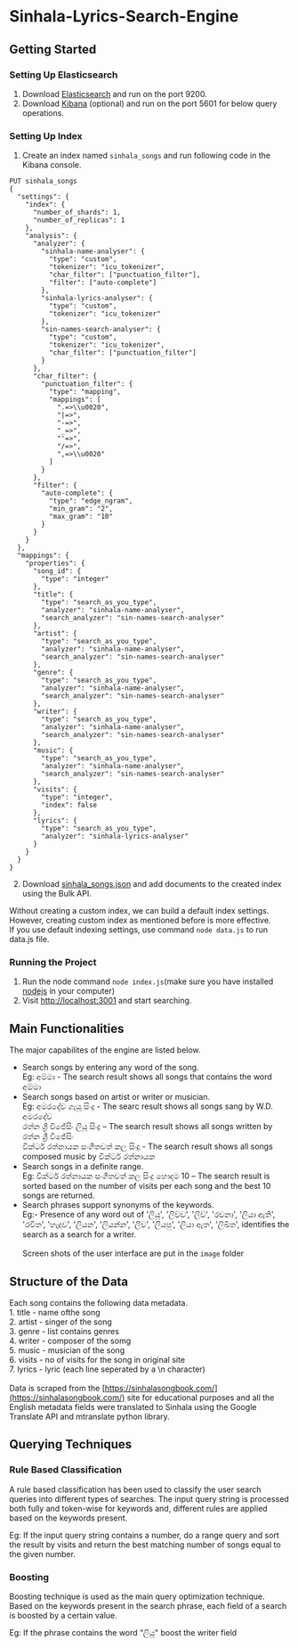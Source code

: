 # Sinhala-Lyrics-Search-Engine
## Getting Started
###  Setting Up Elasticsearch
1. Download [Elasticsearch](https://www.elastic.co/downloads/elasticsearch) and run on the port 9200.<br>
2. Download [Kibana](https://www.elastic.co/downloads/kibana) (optional) and run on the port 5601 for below query operations.<br>
###  Setting Up Index
1. Create an index named ```sinhala_songs``` and run following code in the Kibana console.<br>
```
PUT sinhala_songs
{
  "settings": {
    "index": {
      "number_of_shards": 1,
      "number_of_replicas": 1
    },
    "analysis": {
      "analyzer": {
        "sinhala-name-analyser": {
          "type": "custom",
          "tokenizer": "icu_tokenizer",
          "char_filter": ["punctuation_filter"],
          "filter": ["auto-complete"]
        },
        "sinhala-lyrics-analyser": {
          "type": "custom",
          "tokenizer": "icu_tokenizer"
        },
        "sin-names-search-analyser": {
          "type": "custom",
          "tokenizer": "icu_tokenizer",
          "char_filter": ["punctuation_filter"]
        }
      },
      "char_filter": {
        "punctuation_filter": {
          "type": "mapping",
          "mappings": [
            ".=>\\u0020",
            "|=>",
            "-=>",
            "_=>",
            "'=>",
            "/=>",
            ",=>\\u0020"
          ]
        }
      },
      "filter": {
        "auto-complete": {
          "type": "edge_ngram",
          "min_gram": "2",
          "max_gram": "10"
        }
      }
    }
  },
  "mappings": {
    "properties": {
      "song_id": {
        "type": "integer"
      },
      "title": {
        "type": "search_as_you_type",
        "analyzer": "sinhala-name-analyser",
        "search_analyzer": "sin-names-search-analyser"
      },
      "artist": {
        "type": "search_as_you_type",
        "analyzer": "sinhala-name-analyser",
        "search_analyzer": "sin-names-search-analyser"
      },
      "genre": {
        "type": "search_as_you_type",
        "analyzer": "sinhala-name-analyser",
        "search_analyzer": "sin-names-search-analyser"
      },
      "writer": {
        "type": "search_as_you_type",
        "analyzer": "sinhala-name-analyser",
        "search_analyzer": "sin-names-search-analyser"
      },
      "music": {
        "type": "search_as_you_type",
        "analyzer": "sinhala-name-analyser",
        "search_analyzer": "sin-names-search-analyser"
      },
      "visits": {
        "type": "integer",
        "index": false
      },
      "lyrics": {
        "type": "search_as_you_type",
        "analyzer": "sinhala-lyrics-analyser"
      }
    }
  }
}
```
2. Download [sinhala_songs.json](https://github.com/DRasanjana/Sinhala-Lyrics-Search-Engine/blob/master/sinhala_songs.json) and add documents to the created index using the Bulk API.

Without creating a custom index, we can build a default index settings. However, creating custom index as mentioned before is more effective. <br>
If you use default indexing settings, use command  ```node data.js``` to run data.js file. <br>

### Running the Project
1. Run the node command ```node index.js```(make sure you have installed [nodejs](https://nodejs.org/en/download/) in your computer)<br>
2. Visit [http://localhost:3001]( http://localhost:3001) and start searching.

## Main Functionalities
The major capabilites of the engine are listed below.<br>
  - Search songs by entering any word of the song.<br>
  Eg: අම්මා - The search result shows all songs that contains the word අම්මා<br>
  - Search songs based on artist or writer or musician.<br>
  Eg: අමරදේව ගැයූ සිංදු - The searc result shows all songs sang by W.D. අමරදේව <br> 
      රත්න ශ්‍රී විජේසිං ලියූ සිංදු – The search result shows all songs written by රත්න ශ්‍රී විජේසිං <br>
      වික්ටර් රත්නායක සංගීතවත් කල සිංදු - The search result shows all songs composed music by වික්ටර් රත්නායක<br>
  - Search songs in a definite range.<br>
  Eg: වික්ටර් රත්නායක සංගීතවත් කල සිංදු හොදම 10 – The search result is sorted based on the number of visits per each song and the best 10 songs are returned. <br>
  - Search phrases support synonyms of the keywords. <br>
  Eg:- Presence of any word out of  'ලියූ', 'ලිව්ව', 'ලිව්', 'රචනා', 'ලියා ඇති', 'රචිත', 'හැදුව', 'ලියන', 'ලියන්න', 'ලීව', 'ලියපු', 'ලියා ඇත', 'ලිඛිත', identifies the search as a search for a writer.<br><br>
Screen shots of the user interface are put in the ```image``` folder

## Structure of the Data
Each song contains the following data metadata. <br>
    1. title - name ofthe song <br>
    2. artist - singer of the song <br>
    3. genre - list contains genres <br>
    4. writer - composer of the somg <br>
    5. music - musician of the song <br>
    6. visits - no of visits for the song in original site <br>
    7. lyrics - lyric (each line seperated by a \n character)<br><br>
Data is scraped from the [https://sinhalasongbook.com/](https://sinhalasongbook.com/) site for educational purposes and all the English metadata fields were translated to Sinhala using the Google Translate API and mtranslate python library.

## Querying Techniques
### Rule Based Classification
A rule based classification has been used to classify the user search queries into different types of searches. The input query string is processed both fully and token-wise for keywords and, different rules are applied based on the keywords present.

Eg: If the input query string contains a number, do a range query and sort the result by visits and return the best matching number of songs equal to the given number.

### Boosting
Boosting technique is used as the main query optimization technique. Based on the keywords present in the search phrase, each field of a search is boosted by a certain value.

Eg: If the phrase contains the word “ලියූ" boost the writer field
